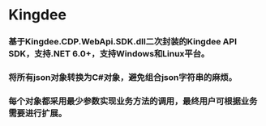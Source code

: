 ﻿# Kingdee
### 基于Kingdee.CDP.WebApi.SDK.dll二次封装的Kingdee API SDK，支持.NET 6.0+，支持Windows和Linux平台。
### 将所有json对象转换为C#对象，避免组合json字符串的麻烦。
### 每个对象都采用最少参数实现业务方法的调用，最终用户可根据业务需要进行扩展。
